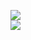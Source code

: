 [![](https://img.shields.io/badge/Made%20With-Github%20Spray-lightgrey.svg?style=for-the-badge&logo=github)](https://github.com/Annihil/github-spray#13887)  
[![](https://i.imgur.com/2DrTn0Z.gif)](https://github.com/Annihil/github-spray)